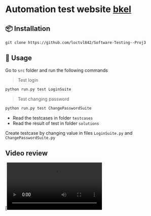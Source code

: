 # Automation test website [bkel](https://e-learning.hcmut.edu.vn/)
## 📦 Installation

```
git clone https://github.com/loctvl842/Software-Testing--Proj3
```

## 🚀 Usage

Go to `src` folder and run the following commands

> Test login
```sh
python run.py test LoginSuite
```

> Test changing password
```sh
python run.py test ChangePasswordSuite
```

- Read the testcases in folder `testcases`
- Read the result of test in folder `solutions`

Create testcase by changing value in files `LoginSuite.py` and `ChangePasswordSuite.py`

## Video review

[![IMAGE ALT TEXT HERE](https://github.com/loctvl842/Software-Testing--Proj3/blob/master/selenium.mkv)
